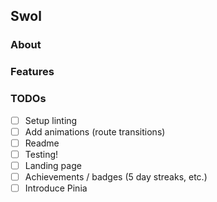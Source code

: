 ## Swol

### About

### Features

### TODOs

- [ ] Setup linting
- [ ] Add animations (route transitions)
- [ ] Readme
- [ ] Testing!
- [ ] Landing page
- [ ] Achievements / badges (5 day streaks, etc.)
- [ ] Introduce Pinia
